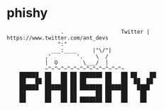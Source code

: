 # phishy


                     .                  Twitter | https://www.twitter.com/ant_devs
                    ":"                   
                  ___:____     |"\/"|       
                ,'        '.    \  /       
                |  O        \___/  |
                ~^~^~^~^~^~^~^~^~^~^~^~^~
        ██████  ██   ██ ██ ███████ ██   ██ ██    ██ 
        ██   ██ ██   ██ ██ ██      ██   ██  ██  ██  
        ██████  ███████ ██ ███████ ███████   ████   
        ██      ██   ██ ██      ██ ██   ██    ██    
        ██      ██   ██ ██ ███████ ██   ██    ██     